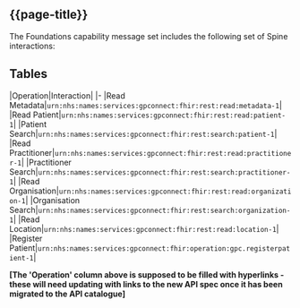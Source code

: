 ## {{page-title}}
The Foundations capability message set includes the following set of Spine interactions:

## Tables
|Operation|Interaction|
|-
|Read Metadata|`urn:nhs:names:services:gpconnect:fhir:rest:read:metadata-1`|
|Read Patient|`urn:nhs:names:services:gpconnect:fhir:rest:read:patient-1`|
|Patient Search|`urn:nhs:names:services:gpconnect:fhir:rest:search:patient-1`|
|Read Practitioner|`urn:nhs:names:services:gpconnect:fhir:rest:read:practitioner-1`|
|Practitioner Search|`urn:nhs:names:services:gpconnect:fhir:rest:search:practitioner-1`|
|Read Organisation|`urn:nhs:names:services:gpconnect:fhir:rest:read:organization-1`|
|Organisation Search|`urn:nhs:names:services:gpconnect:fhir:rest:search:organization-1`|
|Read Location|`urn:nhs:names:services:gpconnect:fhir:rest:read:location-1`|
|Register Patient|`urn:nhs:names:services:gpconnect:fhir:operation:gpc.registerpatient-1`|

**[The 'Operation' column above is supposed to be filled with hyperlinks - these will need updating with links to the new API spec once it has been migrated to the API catalogue]**